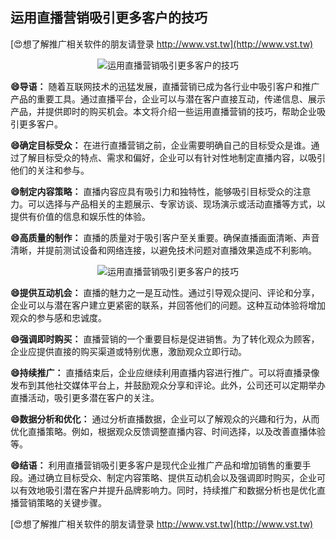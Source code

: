 ## **运用直播营销吸引更多客户的技巧**

[😍想了解推广相关软件的朋友请登录 http://www.vst.tw](http://www.vst.tw)

 <center><img src="https://vst.tw/MP4/tuiguang/png/6.png" alt="运用直播营销吸引更多客户的技巧"></center>

**😄导语：**
随着互联网技术的迅猛发展，直播营销已成为各行业中吸引客户和推广产品的重要工具。通过直播平台，企业可以与潜在客户直接互动，传递信息、展示产品，并提供即时的购买机会。本文将介绍一些运用直播营销的技巧，帮助企业吸引更多客户。

**😄确定目标受众：**
在进行直播营销之前，企业需要明确自己的目标受众是谁。通过了解目标受众的特点、需求和偏好，企业可以有针对性地制定直播内容，以吸引他们的关注和参与。

**😄制定内容策略：**
直播内容应具有吸引力和独特性，能够吸引目标受众的注意力。可以选择与产品相关的主题展示、专家访谈、现场演示或活动直播等方式，以提供有价值的信息和娱乐性的体验。

**😄高质量的制作：**
直播的质量对于吸引客户至关重要。确保直播画面清晰、声音清晰，并提前测试设备和网络连接，以避免技术问题对直播效果造成不利影响。

 <center><img src="https://vst.tw/MP4/tuiguang/png/5.png" alt="运用直播营销吸引更多客户的技巧"></center>

**😄提供互动机会：**
直播的魅力之一是互动性。通过引导观众提问、评论和分享，企业可以与潜在客户建立更紧密的联系，并回答他们的问题。这种互动体验将增加观众的参与感和忠诚度。

**😄强调即时购买：**
直播营销的一个重要目标是促进销售。为了转化观众为顾客，企业应提供直接的购买渠道或特别优惠，激励观众立即行动。

**😄持续推广：**
直播结束后，企业应继续利用直播内容进行推广。可以将直播录像发布到其他社交媒体平台上，并鼓励观众分享和评论。此外，公司还可以定期举办直播活动，吸引更多潜在客户的关注。

**😄数据分析和优化：**
通过分析直播数据，企业可以了解观众的兴趣和行为，从而优化直播策略。例如，根据观众反馈调整直播内容、时间选择，以及改善直播体验等。

**😄结语：**
利用直播营销吸引更多客户是现代企业推广产品和增加销售的重要手段。通过确立目标受众、制定内容策略、提供互动机会以及强调即时购买，企业可以有效地吸引潜在客户并提升品牌影响力。同时，持续推广和数据分析也是优化直播营销策略的关键步骤。

[😍想了解推广相关软件的朋友请登录 http://www.vst.tw](http://www.vst.tw)



